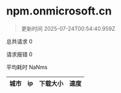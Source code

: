 
  # npm.onmicrosoft.cn

  > 更新时间 2025-07-24T00:54:40.959Z
  
  总共请求 0

  请求报错 0

  平均耗时 NaNms

|城市|ip|下载大小|速度|
|-----|----------|---|---|

  